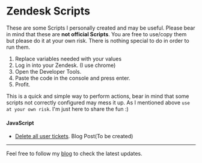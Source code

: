 Zendesk Scripts
===========

These are some Scripts I personally created and may be useful. Please bear in mind that these are **not official Scripts**. You are free to use/copy them but please do it at your own risk. There is nothing special to do in order to run them.

1. Replace variables needed with your values
2. Log in into your Zendesk. (I use chrome)
3. Open the Developer Tools.
4. Paste the code in the console and press enter.
5. Profit.

This is a quick and simple way to perform actions, bear in mind that some scripts not correctly configured may mess it up. As I mentioned above `use at your own risk`. I'm just here to share the fun :)


#### JavaScript

- [Delete all user tickets](https://github.com/abelmartinromero/zdscripts/blob/master/JavaScript/deleteAllUserTickets.js). Blog Post(To be created)


---
Feel free to follow my [blog](www.abelmartinromero.com) to check the latest updates.